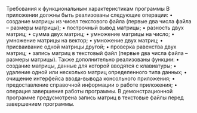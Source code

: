 Требования к функциональным характеристикам программы
В приложении должны быть реализованы следующие операции:
•	создание матрицы из чисел текстового файла (первые два числа файла – размеры матрицы);
•	построчный вывод матрицы;
•	разность двух матриц;
•	сумма двух матриц;
•	умножение матрицы на число;
•	умножение матрицы на вектор;
•	умножение двух матриц;
•	присваивание одной матрицы другой;
•	проверка равенства двух матриц;
•	запись матриц в текстовый файл (первые два числа файла – размеры матрицы).
Также дополнительно реализованы функции:
•	создание матрицы, данные для которой вводятся с клавиатуры;
•	удаление одной или несколько матриц определенного типа данных;
•	очищение интерфейса ввода-вывода консольного приложения;
•	предоставление справочной информации о работе приложения;
•	операция завершения работы программы.
В демонстрационной программе предусмотрена запись матриц в текстовые файлы перед завершением программы.
